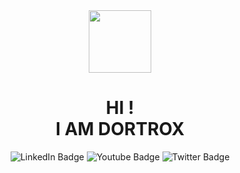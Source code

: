 <div id="header" align="center">
  <img src="https://user-images.githubusercontent.com/78467470/168476573-b0df52f2-c02b-4c41-abc2-46764bc7375c.png" width="100"/>
  <h1>HI !<br> I AM DORTROX</h1>
</div>
<div id="badges" align="center">
  <img src="https://img.shields.io/badge/LinkedIn-blue?style=for-the-badge&logo=linkedin&logoColor=white" alt="LinkedIn Badge"/>
  <img src="https://img.shields.io/badge/YouTube-blueviolet?style=for-the-badge&logo=youtube&logoColor=white" alt="Youtube Badge"/>
  <img src="https://img.shields.io/badge/Twitter-blue?style=for-the-badge&logo=twitter&logoColor=white" alt="Twitter Badge"/>
</div>
